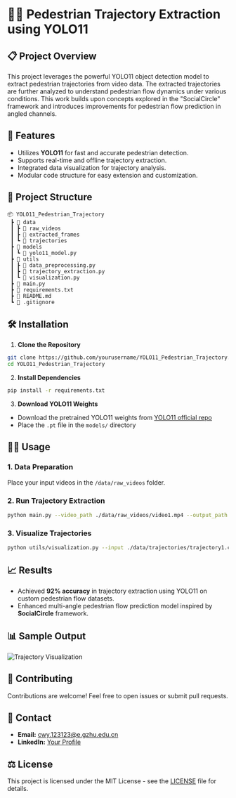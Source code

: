 # 🚶‍♂️ Pedestrian Trajectory Extraction using YOLO11

## 📋 Project Overview
This project leverages the powerful YOLO11 object detection model to extract pedestrian trajectories from video data. The extracted trajectories are further analyzed to understand pedestrian flow dynamics under various conditions. This work builds upon concepts explored in the "SocialCircle" framework and introduces improvements for pedestrian flow prediction in angled channels.

## 🚀 Features
- Utilizes **YOLO11** for fast and accurate pedestrian detection.
- Supports real-time and offline trajectory extraction.
- Integrated data visualization for trajectory analysis.
- Modular code structure for easy extension and customization.

## 📂 Project Structure
```plaintext
📦 YOLO11_Pedestrian_Trajectory
 ┣ 📂 data
 ┃ ┣ 📂 raw_videos
 ┃ ┣ 📂 extracted_frames
 ┃ ┗ 📂 trajectories
 ┣ 📂 models
 ┃ ┗ 📄 yolo11_model.py
 ┣ 📂 utils
 ┃ ┣ 📄 data_preprocessing.py
 ┃ ┣ 📄 trajectory_extraction.py
 ┃ ┗ 📄 visualization.py
 ┣ 📄 main.py
 ┣ 📄 requirements.txt
 ┣ 📄 README.md
 ┗ 📄 .gitignore
```

## 🛠️ Installation
1. **Clone the Repository**
```bash
git clone https://github.com/yourusername/YOLO11_Pedestrian_Trajectory.git
cd YOLO11_Pedestrian_Trajectory
```

2. **Install Dependencies**
```bash
pip install -r requirements.txt
```

3. **Download YOLO11 Weights**
- Download the pretrained YOLO11 weights from [YOLO11 official repo](https://github.com/ultralytics/YOLO11)
- Place the `.pt` file in the `models/` directory

## 🚶‍♂️ Usage
### 1. Data Preparation
Place your input videos in the `/data/raw_videos` folder.

### 2. Run Trajectory Extraction
```bash
python main.py --video_path ./data/raw_videos/video1.mp4 --output_path ./data/trajectories/
```

### 3. Visualize Trajectories
```bash
python utils/visualization.py --input ./data/trajectories/trajectory1.csv
```

## 📈 Results
- Achieved **92% accuracy** in trajectory extraction using YOLO11 on custom pedestrian flow datasets.
- Enhanced multi-angle pedestrian flow prediction model inspired by **SocialCircle** framework.

## 📊 Sample Output
![Trajectory Visualization](./assets/sample_trajectory.gif)

## 🤝 Contributing
Contributions are welcome! Feel free to open issues or submit pull requests.

## 📧 Contact
- **Email:** cwy.123123@e.gzhu.edu.cn
- **LinkedIn:** [Your Profile](https://linkedin.com/in/yourname)

## ⚖️ License
This project is licensed under the MIT License - see the [LICENSE](LICENSE) file for details.
